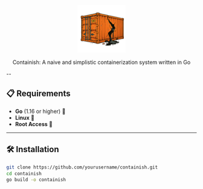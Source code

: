 <div align="center">

<picture>
  <source media="(prefers-color-scheme: light)" srcset="/img_1.png">
  <img alt="containish logo" src="/img_1.png" width="25%" height="25%">
</picture>

Containish: A naive and simplistic containerization system written in Go
</div>

--

## 📋 Requirements

- **Go** (1.16 or higher) 🏁
- **Linux** 🐧
- **Root Access** 🔑

---

## 🛠️ Installation

```bash
git clone https://github.com/yourusername/containish.git
cd containish
go build -o containish
